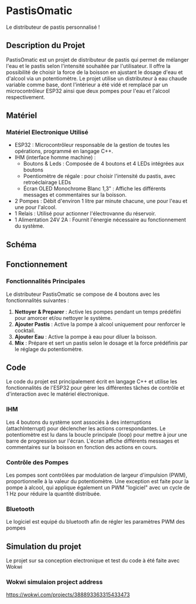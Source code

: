 # PastisOmatic

Le distributeur de pastis personnalisé !

## Description du Projet
PastisOmatic est un projet de distributeur de pastis qui permet de mélanger l'eau et le pastis selon l'intensité souhaitée par l'utilisateur. 
Il offre la possibilité de choisir la force de la boisson en ajustant le dosage d'eau et d'alcool via un potentiomètre. 
Le projet utilise un distributeur à eau chaude variable comme base, dont l'intérieur a été vidé et remplacé par un microcontrôleur ESP32 ainsi que deux pompes pour l'eau et l'alcool respectivement.

## Matériel

### Matériel Electronique Utilisé

- ESP32 : Microcontrôleur responsable de la gestion de toutes les opérations, programmé en langage C++.
- IHM (interface homme machine) :
    - Boutons & Leds : Composée de 4 boutons et 4 LEDs intégrées aux boutons
    - Poentiomètre de régale : pour choisir l'intensité du pastis, avec retroéclairage LEDs
    - Écran OLED Monochrome Blanc 1,3" : Affiche les différents messages et commentaires sur la boisson.
- 2 Pompes : Débit d'environ 1 litre par minute chacune, une pour l'eau et une pour l'alcool.
- 1 Relais : Utilisé pour actionner l'électrovanne du réservoir.
- 1 Alimentation 24V 2A : Fournit l'énergie nécessaire au fonctionnement du système.


## Schéma 



## Fonctionnement

### Fonctionnalités Principales
Le distributeur PastisOmatic se compose de 4 boutons avec les fonctionnalités suivantes :

1. **Nettoyer & Preparer** : Active les pompes pendant un temps prédéfini pour amorcer et/ou nettoyer le système.
2. **Ajouter Pastis** : Active la pompe à alcool uniquement pour renforcer le cocktail.
3. **Ajouter Eau** : Active la pompe à eau pour diluer la boisson.
4. **Mix** : Prépare et sert un pastis selon le dosage et la force prédéfinis par le réglage du potentiomètre.

## Code

Le code du projet est principalement écrit en langage C++ et utilise les fonctionnalités de l'ESP32 pour gérer les différentes tâches de contrôle et d'interaction avec le matériel électronique.

### IHM

Les 4 boutons du système sont associés à des interruptions (attachInterrupt) pour déclencher les actions correspondantes.
Le potentiomètre est lu dans la boucle principale (loop) pour mettre à jour une barre de progression sur l'écran.
L'écran affiche différents messages et commentaires sur la boisson en fonction des actions en cours.

### Contrôle des Pompes
Les pompes sont contrôlées par modulation de largeur d'impulsion (PWM), proportionnelle à la valeur du potentiomètre.
Une exception est faite pour la pompe à alcool, qui applique également un PWM "logiciel" avec un cycle de 1 Hz pour réduire la quantité distribuée.

### Bluetooth

Le logiciel est equipé du bluetooth afin de régler les paramètres PWM des pompes


## Simulation du projet

Le projet sur sa conception electronique et test du code à été faite avec Wokwi 

### Wokwi simulaion project address 

https://wokwi.com/projects/388893363315433473
